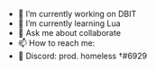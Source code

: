 - 🔭 I’m currently working on DBIT
- 🌱 I’m currently learning Lua
- 💬 Ask me about collaborate
- 📫 How to reach me:
- 🥰 Discord: prod. homeless †#6929
